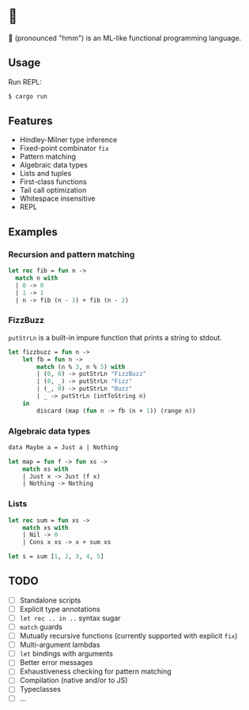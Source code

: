 # 🤔

🤔 (pronounced "hmm") is an ML-like functional programming language.

## Usage

Run REPL:

```bash
$ cargo run
```

## Features

- Hindley-Milner type inference
- Fixed-point combinator `fix`
- Pattern matching
- Algebraic data types
- Lists and tuples
- First-class functions
- Tail call optimization
- Whitespace insensitive
- REPL

## Examples

### Recursion and pattern matching

```ocaml
let rec fib = fun n ->
  match n with
  | 0 -> 0
  | 1 -> 1
  | n -> fib (n - 1) + fib (n - 2)
```

### FizzBuzz

`putStrLn` is a built-in impure function that prints a string to stdout.

```ocaml
let fizzbuzz = fun n ->
    let fb = fun n ->
        match (n % 3, n % 5) with
        | (0, 0) -> putStrLn "FizzBuzz"
        | (0, _) -> putStrLn "Fizz"
        | (_, 0) -> putStrLn "Buzz"
        | _ -> putStrLn (intToString n)
    in
        discard (map (fun n -> fb (n + 1)) (range n))
```

### Algebraic data types

```ocaml
data Maybe a = Just a | Nothing

let map = fun f -> fun xs ->
    match xs with
    | Just x -> Just (f x)
    | Nothing -> Nothing
```

### Lists

```ocaml
let rec sum = fun xs ->
    match xs with
    | Nil -> 0
    | Cons x xs -> x + sum xs

let s = sum [1, 2, 3, 4, 5]
```

## TODO

- [ ] Standalone scripts
- [ ] Explicit type annotations
- [ ] `let rec .. in ..` syntax sugar
- [ ] `match` guards
- [ ] Mutually recursive functions (currently supported with explicit `fix`)
- [ ] Multi-argument lambdas
- [ ] `let` bindings with arguments
- [ ] Better error messages
- [ ] Exhaustiveness checking for pattern matching
- [ ] Compilation (native and/or to JS)
- [ ] Typeclasses
- [ ] ...
